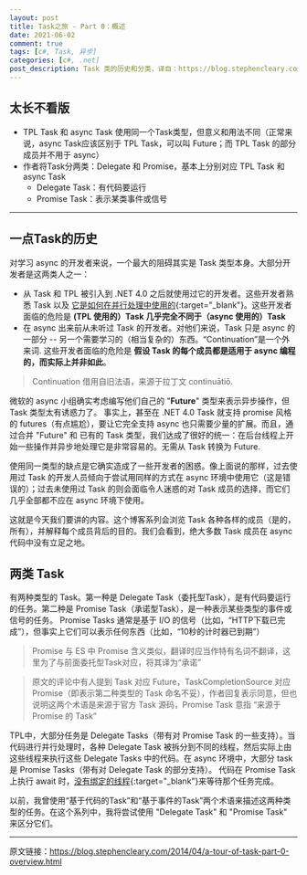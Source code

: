 ```yaml
---
layout: post
title: Task之旅 - Part 0：概述
date: 2021-06-02
comment: true
tags: [c#, Task, 异步]
categories: [c#, .net]
post_description: Task 类的历史和分类，译自：https://blog.stephencleary.com/2014/04/a-tour-of-task-part-0-overview.html
---
```


## 太长不看版

- TPL Task 和 async Task 使用同一个Task类型，但意义和用法不同（正常来说，async Task应该区别于 TPL Task，可以叫 Future；而 TPL Task 的部分成员并不用于 async）
- 作者将Task分两类：Delegate 和 Promise，基本上分别对应 TPL Task 和 async Task
	- Delegate Task：有代码要运行
	- Promise Task：表示某类事件或信号

----

## 一点Task的历史

对学习 async 的开发者来说，一个最大的阻碍其实是 Task 类型本身。大部分开发者是这两类人之一：

- 从 Task 和 TPL 被引入到 .NET 4.0 之后就使用过它的开发者。这些开发者熟悉 Task 以及 [它是如何在并行处理中使用的](https://msdn.microsoft.com/en-us/library/ff963553.aspx){:target="_blank"}。这些开发者面临的危险是 **(TPL 使用的）Task 几乎完全不同于（async 使用的）Task**
- 在 async 出来前从未听过 Task 的开发者。对他们来说，Task 只是 async 的一部分 -- 另一个需要学习的（相当复杂的）东西。“Continuation”是一个外来词. 这些开发者面临的危险是 **假设 Task 的每个成员都是适用于 async 编程的，而实际上并非如此**。

> Continuation 借用自旧法语，来源于拉丁文 continuātiō.

微软的 async 小组确实考虑编写他们自己的 "**Future**" 类型来表示异步操作，但 Task 类型太有诱惑力了。 事实上，甚至在 .NET 4.0 Task 就支持 promise 风格的 futures（有点尴尬），要让它完全支持 async 也只需要少量的扩展。而且，通过合并 "Future" 和 已有的 Task 类型，我们达成了很好的统一：在后台线程上开始一些操作并异步地处理它是非常容易的。无需从 Task 转换为 Future.

使用同一类型的缺点是它确实造成了一些开发者的困惑。像上面说的那样，过去使用过 Task 的开发人员倾向于尝试用同样的方式在 async 环境中使用它（这是错误的）；过去未使用过 Task 的则会面临令人迷惑的对 Task 成员的选择，而它们几乎全部都不应在 async 环境下使用。

这就是今天我们要讲的内容。这个博客系列会浏览 Task 各种各样的成员（是的，所有），并解释每个成员背后的目的。我们会看到，绝大多数 Task 成员在 async 代码中没有立足之地。

## 两类 Task

有两种类型的 Task。第一种是 Delegate Task（委托型Task），是有代码要运行的任务。第二种是 Promise Task（承诺型Task），是一种表示某些类型的事件或信号的任务。 Promise Tasks 通常是基于 I/O 的信号（比如，“HTTP下载已完成”），但事实上它们可以表示任何东西（比如，“10秒的计时器已到期”）

> Promise 与 ES 中 Promise 含义类似，翻译时应当作特有名词不翻译，这里为了与前面委托型Task对应，将其译为“承诺”	

> 原文的评论中有人提到 Task 对应 Future，TaskCompletionSource 对应 Promise（即表示第二种类型的 Task 命名不妥），作者回复表示同意，但也说明这两个术语是来源于官方 Task 源码，Promise Task 意指 “来源于 Promise 的 Task”

TPL中，大部分任务是 Delegate Tasks（带有对 Promise Task 的一些支持）。当代码进行并行处理时，各种 Delegate Task 被拆分到不同的线程，然后实际上由这些线程来执行这些 Delegate Tasks 中的代码。在 async 环境中，大部分 task 是 Promise Tasks（带有对 Delegate Task 的部分支持）。 代码在 Promise Task 上执行 await 时，[没有绑定的线程](https://blog.stephencleary.com/2013/11/there-is-no-thread.html){:target="_blank"}来等待那个任务完成。

以前，我曾使用“基于代码的Task”和“基于事件的Task”两个术语来描述这两种类型的任务。在这个系列中，我将尝试使用 "Delegate Task" 和 "Promise Task" 来区分它们。


----

原文链接：<a href ="https://blog.stephencleary.com/2014/04/a-tour-of-task-part-0-overview.html" target="_blank">https://blog.stephencleary.com/2014/04/a-tour-of-task-part-0-overview.html</a>

